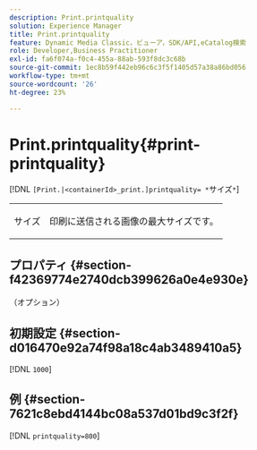 ```yaml
---
description: Print.printquality
solution: Experience Manager
title: Print.printquality
feature: Dynamic Media Classic，ビューア，SDK/API,eCatalog検索
role: Developer,Business Practitioner
exl-id: fa6f074a-f0c4-455a-88ab-593f8dc3c68b
source-git-commit: 1ec8b59f442eb96c6c3f5f1405d57a38a86bd056
workflow-type: tm+mt
source-wordcount: '26'
ht-degree: 23%

---
```


# Print.printquality{#print-printquality}

[!DNL `[Print.|<containerId>_print.]printquality= *`サイズ`*`]

<table id="table_2B109D2F91E64B5382B31921C3780FA5"> 
 <tbody> 
  <tr> 
   <td colname="col1"> <p><span class="codeph"><span class="varname"> サイズ</span></span> </p> </td> 
   <td colname="col2"> <p> 印刷に送信される画像の最大サイズです。 </p> </td> 
  </tr> 
 </tbody> 
</table>

## プロパティ {#section-f42369774e2740dcb399626a0e4e930e}

（オプション）

## 初期設定 {#section-d016470e92a74f98a18c4ab3489410a5}

[!DNL `1000`]

## 例 {#section-7621c8ebd4144bc08a537d01bd9c3f2f}

[!DNL `printquality=800`]
